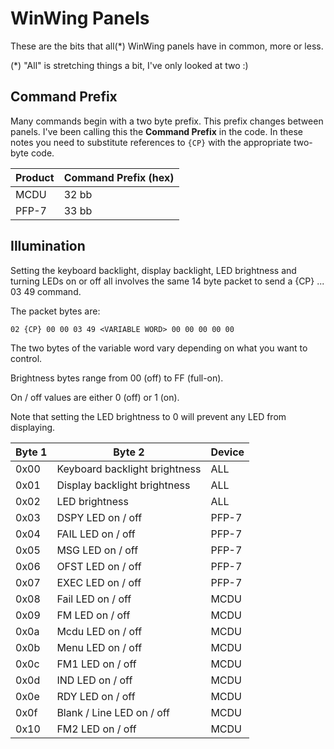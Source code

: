 ﻿# WinWing Panels

These are the bits that all(*) WinWing panels have in common, more or less.

(*) "All" is stretching things a bit, I've only looked at two :)



## Command Prefix

Many commands begin with a two byte prefix. This prefix changes between panels.
I've been calling this the **Command Prefix** in the code. In these notes you
need to substitute references to `{CP}` with the appropriate two-byte code.

| Product | Command Prefix (hex) |
| ---     | --- |
| MCDU    | 32 bb |
| PFP-7   | 33 bb |



## Illumination

Setting the keyboard backlight, display backlight, LED brightness and
turning LEDs on or off all involves the same 14 byte packet to send
a {CP} ... 03 49 command.

The packet bytes are:

```
02 {CP} 00 00 03 49 <VARIABLE WORD> 00 00 00 00 00
```

The two bytes of the variable word vary depending on what you want to
control.

Brightness bytes range from 00 (off) to FF (full-on).

On / off values are either 0 (off) or 1 (on).

Note that setting the LED brightness to 0 will prevent any LED from displaying.


| Byte 1 | Byte 2                        | Device |
| ---    | ---                           | --- |
| 0x00   | Keyboard backlight brightness | ALL |
| 0x01   | Display backlight brightness  | ALL |
| 0x02   | LED brightness                | ALL |
| 0x03   | DSPY LED on / off             | PFP-7 |
| 0x04   | FAIL LED on / off             | PFP-7 |
| 0x05   | MSG LED on / off              | PFP-7 |
| 0x06   | OFST LED on / off             | PFP-7 |
| 0x07   | EXEC LED on / off             | PFP-7 |
| 0x08   | Fail LED on / off             | MCDU |
| 0x09   | FM LED on / off               | MCDU |
| 0x0a   | Mcdu LED on / off             | MCDU |
| 0x0b   | Menu LED on / off             | MCDU |
| 0x0c   | FM1 LED on / off              | MCDU |
| 0x0d   | IND LED on / off              | MCDU |
| 0x0e   | RDY LED on / off              | MCDU |
| 0x0f   | Blank / Line LED on / off     | MCDU |
| 0x10   | FM2 LED on / off              | MCDU |

